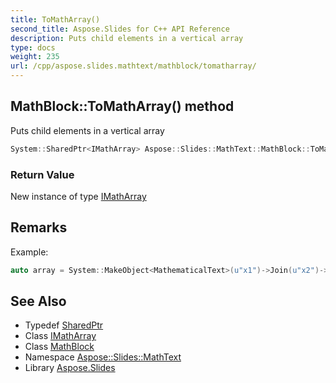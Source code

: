 ```yaml
---
title: ToMathArray()
second_title: Aspose.Slides for C++ API Reference
description: Puts child elements in a vertical array
type: docs
weight: 235
url: /cpp/aspose.slides.mathtext/mathblock/tomatharray/
---
```

## MathBlock::ToMathArray() method


Puts child elements in a vertical array

```cpp
System::SharedPtr<IMathArray> Aspose::Slides::MathText::MathBlock::ToMathArray() override
```


### Return Value

New instance of type [IMathArray](../../imatharray/)
## Remarks



Example: 
```cpp
auto array = System::MakeObject<MathematicalText>(u"x1")->Join(u"x2")->Join(u"x3")->ToMathArray();
```

## See Also

* Typedef [SharedPtr](../../system/sharedptr/)
* Class [IMathArray](../imatharray/)
* Class [MathBlock](./)
* Namespace [Aspose::Slides::MathText](../)
* Library [Aspose.Slides](../../)